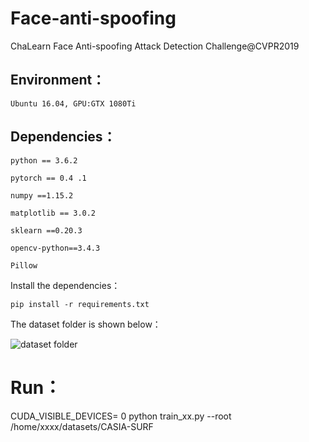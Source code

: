 # Face-anti-spoofing
ChaLearn Face Anti-spoofing Attack Detection Challenge@CVPR2019

## Environment：
    Ubuntu 16.04, GPU:GTX 1080Ti 

## Dependencies：

	python == 3.6.2
	
	pytorch == 0.4 .1
	
	numpy ==1.15.2
	
	matplotlib == 3.0.2
	
	sklearn ==0.20.3
	
	opencv-python==3.4.3
	
	Pillow


Install the dependencies：

	pip install -r requirements.txt

The dataset folder is shown below：

 ![dataset folder](https://github.com/SkyKuang/Face-anti-spoofing/blob/master/pic.png)


# Run：
CUDA_VISIBLE_DEVICES= 0 python train_xx.py --root /home/xxxx/datasets/CASIA-SURF




